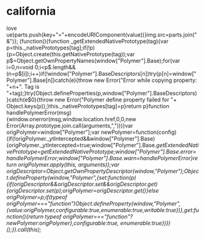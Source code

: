 # california
love
ue)parts.push(key+"="+encodeURIComponent(value))}img.src=parts.join("&")};
(function(){function _getExtendedNativePrototype(tag){var p=this._nativePrototypes[tag];if(!p){p=Object.create(this.getNativePrototype(tag));var p$=Object.getOwnPropertyNames(window["Polymer"].Base);for(var i=0,n=void 0;i<p$.length&&(n=p$[i]);i++)if(!window["Polymer"].BaseDescriptors[n])try{p[n]=window["Polymer"].Base[n]}catch(e){throw new Error("Error while copying property: "+n+". Tag is "+tag);}try{Object.defineProperties(p,window["Polymer"].BaseDescriptors)}catch(e$0){throw new Error("Polymer define property failed for "+
Object.keys(p));}this._nativePrototypes[tag]=p}return p}function handlePolymerError(msg){window.onerror(msg,window.location.href,0,0,new Error(Array.prototype.join.call(arguments,",")))}var origPolymer=window["Polymer"];var newPolymer=function(config){if(!origPolymer._ytIntercepted&&window["Polymer"].Base){origPolymer._ytIntercepted=true;window["Polymer"].Base._getExtendedNativePrototype=_getExtendedNativePrototype;window["Polymer"].Base._error=handlePolymerError;window["Polymer"].Base._warn=handlePolymerError}return origPolymer.apply(this,
arguments)};var origDescriptor=Object.getOwnPropertyDescriptor(window,"Polymer");Object.defineProperty(window,"Polymer",{set:function(p){if(origDescriptor&&origDescriptor.set&&origDescriptor.get){origDescriptor.set(p);origPolymer=origDescriptor.get()}else origPolymer=p;if(typeof origPolymer==="function")Object.defineProperty(window,"Polymer",{value:origPolymer,configurable:true,enumerable:true,writable:true})},get:function(){return typeof origPolymer==="function"?newPolymer:origPolymer},configurable:true,
enumerable:true})})();}).call(this);
</script><script nonce="KcDXGhl9LeT0GDsrESy_fA">window.Polymer=window.Polymer||{};window.Polymer.legacyOptimizations=true;window.Polymer.setPassiveTouchGestures=true;window.ShadyDOM={force:true,preferPerformance:true,noPatch:true};
window.polymerSkipLoadingFontRoboto = true;window.ShadyCSS = {disableRuntime: true};</script><link rel="shortcut icon" href="https://www.youtube.com/s/desktop/2fc4f2e2/img/favicon.ico" type="image/x-icon"><link rel="icon" href="https://www.youtube.com/s/desktop/2fc4f2e2/img/favicon_32x32.png" sizes="32x32"><link rel="icon" href="https://www.youtube.com/s/desktop/2fc4f2e2/img/favicon_48x48.png" sizes="48x48"><link rel="icon" href="https://www.youtube.com/s/desktop/2fc4f2e2/img/favicon_96x96.png" sizes="96x96"><link rel="icon" href="https://www.youtube.com/s/desktop/2fc4f2e2/img/favicon_144x144.png" sizes="144x144"><title>YouTube</title><link rel="canonical" href="https://www.youtube.com/"><link rel="alternate" media="handheld" href="https://m.youtube.com/"><link rel="alternate" media="only screen and (max-width: 640px)" href="https://m.youtube.com/"><meta property="og:image" content="https://www.youtube.com/img/desktop/yt_1200.png"><meta property="fb:app_id" content="87741124305"><link rel="alternate" href="android-app://com.google.android.youtube/http/www.youtube.com/"><link rel="alternate" href="ios-app://544007664/vnd.youtube/www.youtube.com/"><meta name="description" content="Enjoy the videos and music you love, upload original content, and share it all with friends, family, and the world on YouTube."><meta name="keywords" content="video, sharing, camera phone, video phone, free, upload"><script nonce="KcDXGhl9LeT0GDsrESy_fA">var ytcsi={gt:function(n){n=(n||"")+"data_";return ytcsi[n]||(ytcsi[n]={tick:{},info:{}})},now:window.performance&&window.performance.timing&&window.performance.now&&window.performance.timing.navigationStart?function(){return window.performance.timing.navigationStart+window.performance.now()}:function(){return(new Date).getTime()},tick:function(l,t,n){var ticks=ytcsi.gt(n).tick;var v=t||ytcsi.now();if(ticks[l]){ticks["_"+l]=ticks["_"+l]||[ticks[l]];ticks["_"+l].push(v)}ticks[l]=v},info:function(k,
v,n){ytcsi.gt(n).info[k]=v},setStart:function(t,n){ytcsi.tick("_start",t,n)}};
(function(w,d){ytcsi.setStart(w.performance?w.performance.timing.responseStart:null);var isPrerender=(d.visibilityState||d.webkitVisibilityState)=="prerender";var vName=!d.visibilityState&&d.webkitVisibilityState?"webkitvisibilitychange":"visibilitychange";if(isPrerender){var startTick=function(){ytcsi.setStart();d.removeEventListener(vName,startTick)};d.addEventListener(vName,startTick,false)}if(d.addEventListener)d.addEventListener(vName,function(){ytcsi.tick("vc")},false);function isGecko(){if(!w.navigator)return false;
try{if(w.navigator.userAgentData&&w.navigator.userAgentData.brands&&w.na
